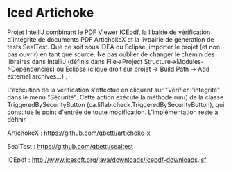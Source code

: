 # Iced Artichoke

Projet IntelliJ combinant le PDF Viewer ICEpdf, la libairie de vérification d'intégrité de documents PDF ArtichokeX et la livbairie de génération de tests SealTest.
Que ce soit sous IDEA ou Eclipse, importer le projet (et non pas ouvrir) en tant que source.
Ne pas oublier de changer le chemin des libraires dans IntelliJ (définis dans File->Project Structure->Modules->Dependencies) ou Eclipse (clique droit sur projet -> Build Path -> Add external archives...) .

L'exécution de la vérification s'effectue en cliquant sur "Vérifier l'intégrité" dans le menu "Sécurité". Cette action exécute la méthode run() de la classe TriggeredBySecurityButton (ca.liflab.check.TriggeredBySecurityButton), qui constitue le point d'entrée de toute modification. L'implémentation reste à définir.

ArtichokeX :
https://github.com/qbetti/artichoke-x

SealTest :
https://github.com/qbetti/sealtest

ICEpdf :
http://www.icesoft.org/java/downloads/icepdf-downloads.jsf
